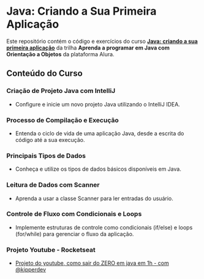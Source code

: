 # Java: Criando a Sua Primeira Aplicação

Este repositório contém o código e exercícios do curso **[Java: criando a sua primeira aplicação](https://cursos.alura.com.br/course/java-criando-primeira-aplicacao)** da trilha **Aprenda a programar em Java com Orientação a Objetos** da plataforma Alura.

## Conteúdo do Curso

### Criação de Projeto Java com IntelliJ
- Configure e inicie um novo projeto Java utilizando o IntelliJ IDEA.

### Processo de Compilação e Execução
- Entenda o ciclo de vida de uma aplicação Java, desde a escrita do código até a sua execução.

### Principais Tipos de Dados
- Conheça e utilize os tipos de dados básicos disponíveis em Java.

### Leitura de Dados com Scanner
- Aprenda a usar a classe Scanner para ler entradas do usuário.

### Controle de Fluxo com Condicionais e Loops
- Implemente estruturas de controle como condicionais (if/else) e loops (for/while) para gerenciar o fluxo da aplicação.

### Projeto Youtube - Rocketseat
- [Projeto do youtube, como sair do ZERO em java em 1h - com ‪@kipperdev‬](https://youtu.be/EpXYPB1rv4w?si=KWT0PWT_Z0jV1eax)

